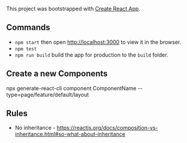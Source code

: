 This project was bootstrapped with [Create React App](https://github.com/facebook/create-react-app).

## Commands
- `npm start` then open [http://localhost:3000](http://localhost:3000) to view it in the browser.
- `npm test`
- `npm run build` build the app for production to the `build` folder.<br>

## Create a new Components

npx generate-react-cli component ComponentName --type=page/feature/default/layout


## Rules

- No inheritance - https://reactjs.org/docs/composition-vs-inheritance.html#so-what-about-inheritance
